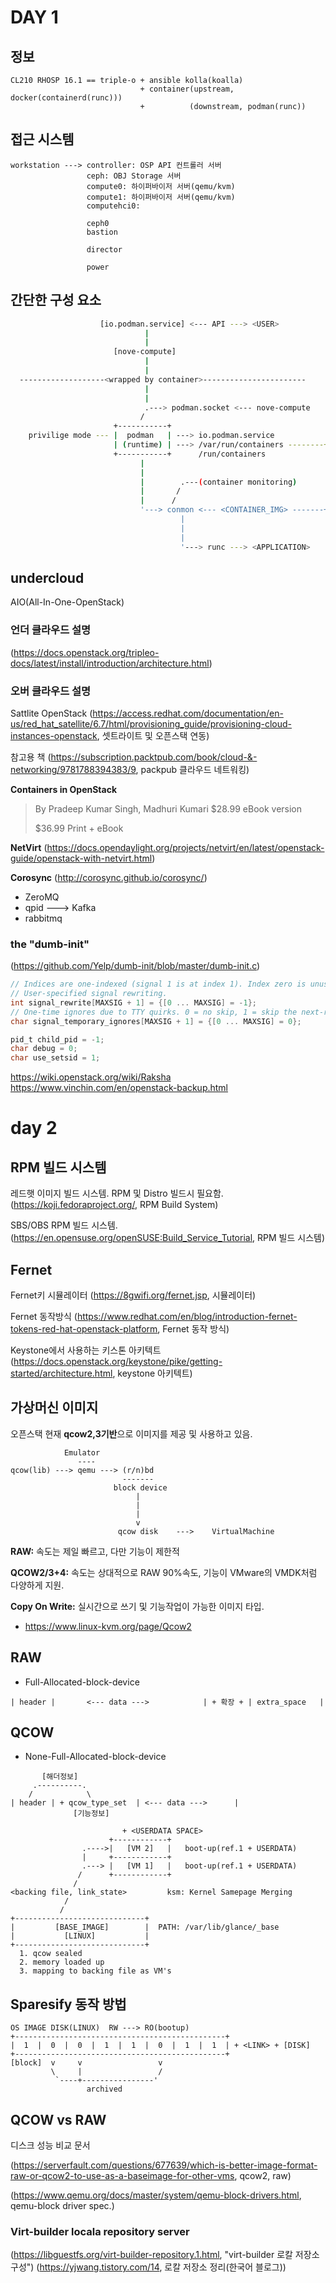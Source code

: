 # DAY 1

## 정보
```
CL210 RHOSP 16.1 == triple-o + ansible kolla(koalla)
                             + container(upstream, docker(containerd(runc)))
                             +          (downstream, podman(runc))
```
## 접근 시스템

```
workstation ---> controller: OSP API 컨트롤러 서버
                 ceph: OBJ Storage 서버
                 compute0: 하이퍼바이저 서버(qemu/kvm)
                 compute1: 하이퍼바이저 서버(qemu/kvm)
                 computehci0: 

                 ceph0
                 bastion

                 director

                 power
```


## 간단한 구성 요소

```bash
                    [io.podman.service] <--- API ---> <USER>
                              |
                              |
                       [nove-compute]
                              |
                              |
  -------------------<wrapped by container>-----------------------
                              |
                              |
                              .---> podman.socket <--- nove-compute
                             /
                       +-----------+
    privilige mode --- |  podman   | ---> io.podman.service
                       | (runtime) | ---> /var/run/containers --------+
                       +-----------+      /run/containers             |
                             |                                        |
                             |                                        |
                             |        .---(container monitoring)      |
                             |       /                                |
                             |      /                                 |
                             '---> conmon <--- <CONTAINER_IMG> -------+
                                      |
                                      |
                                      |
                                      '---> runc ---> <APPLICATION>
```                                      



## undercloud


AIO(All-In-One-OpenStack)

### 언더 클라우드 설명
(https://docs.openstack.org/tripleo-docs/latest/install/introduction/architecture.html)


### 오버 클라우드 설명

Sattlite OpenStack
(https://access.redhat.com/documentation/en-us/red_hat_satellite/6.7/html/provisioning_guide/provisioning-cloud-instances-openstack, 셋트라이트 및 오픈스택 연동)

참고용 책
(https://subscription.packtpub.com/book/cloud-&-networking/9781788394383/9, packpub 클라우드 네트워킹)

**Containers in OpenStack**
>By Pradeep Kumar Singh, Madhuri Kumari
>$28.99
>eBook version
>
>$36.99
>Print + eBook

**NetVirt**
(https://docs.opendaylight.org/projects/netvirt/en/latest/openstack-guide/openstack-with-netvirt.html)


**Corosync**
(http://corosync.github.io/corosync/)


* ZeroMQ
* qpid ---> Kafka
* rabbitmq


### the "dumb-init"

(https://github.com/Yelp/dumb-init/blob/master/dumb-init.c)

```c
// Indices are one-indexed (signal 1 is at index 1). Index zero is unused.
// User-specified signal rewriting.
int signal_rewrite[MAXSIG + 1] = {[0 ... MAXSIG] = -1};
// One-time ignores due to TTY quirks. 0 = no skip, 1 = skip the next-received signal.
char signal_temporary_ignores[MAXSIG + 1] = {[0 ... MAXSIG] = 0};

pid_t child_pid = -1;
char debug = 0;
char use_setsid = 1;
```


https://wiki.openstack.org/wiki/Raksha
https://www.vinchin.com/en/openstack-backup.html


# day 2


## RPM 빌드 시스템

레드햇 이미지 빌드 시스템. RPM 및 Distro 빌드시 필요함.
(https://koji.fedoraproject.org/, RPM Build System)

SBS/OBS RPM 빌드 시스템.
(https://en.opensuse.org/openSUSE:Build_Service_Tutorial, RPM 빌드 시스템)



## Fernet

Fernet키 시뮬레이터
(https://8gwifi.org/fernet.jsp, 시뮬레이터)

Fernet 동작방식
(https://www.redhat.com/en/blog/introduction-fernet-tokens-red-hat-openstack-platform, Fernet 동작 방식)


Keystone에서 사용하는 키스톤 아키텍트
(https://docs.openstack.org/keystone/pike/getting-started/architecture.html, keystone 아키텍트)


## 가상머신 이미지

오픈스택 현재 **qcow2,3기반**으로 이미지를 제공 및 사용하고 있음.
```
            Emulator
               ----
qcow(lib) ---> qemu ---> (r/n)bd
                         -------
                       block device
                            |
                            |
                            |
                            v
                        qcow disk    --->    VirtualMachine
```
**RAW:** 속도는 제일 빠르고, 다만 기능이 제한적

**QCOW2/3+4:** 속도는 상대적으로 RAW 90%속도, 기능이 VMware의 VMDK처럼 다양하게 지원. 

**Copy On Write:** 실시간으로 쓰기 및 기능작업이 가능한 이미지 타입. 

- https://www.linux-kvm.org/page/Qcow2


## RAW
- Full-Allocated-block-device
```
| header |       <--- data --->            | + 확장 + | extra_space   |
```

## QCOW

- None-Full-Allocated-block-device
```
       [해더정보]
     .----------.
    /            \
| header | + qcow_type_set  | <--- data --->      | 
              [기능정보]
```



```         
                         + <USERDATA SPACE>
                      +------------+
                .---->|   [VM 2]   |   boot-up(ref.1 + USERDATA)
                |     +------------+
                .---> |   [VM 1]   |   boot-up(ref.1 + USERDATA)
               /      +------------+
              /
<backing file, link_state>         ksm: Kernel Samepage Merging
            /
           /
+-----------------------------+
|         [BASE_IMAGE]        |  PATH: /var/lib/glance/_base
|           [LINUX]           |
+-----------------------------+
  1. qcow sealed
  2. memory loaded up 
  3. mapping to backing file as VM's
```            


## Sparesify 동작 방법
```
OS IMAGE DISK(LINUX)  RW ---> RO(bootup)
+-----------------------------------------------+
|  1  |  0  |  0  |  1  |  1  |  0  |  1  |  1  | + <LINK> + [DISK]
+-----------------------------------------------+
[block]  v     v                 v
         \     |                 /
          `----+----------------'
                 archived
```


## QCOW vs RAW

디스크 성능 비교 문서

(https://serverfault.com/questions/677639/which-is-better-image-format-raw-or-qcow2-to-use-as-a-baseimage-for-other-vms, qcow2, raw)

(https://www.qemu.org/docs/master/system/qemu-block-drivers.html, qemu-block driver spec.)


### Virt-builder locala repository server

(https://libguestfs.org/virt-builder-repository.1.html, "virt-builder 로칼 저장소 구성")
(https://yjwang.tistory.com/14, 로칼 저장소 정리(한국어 블로그))